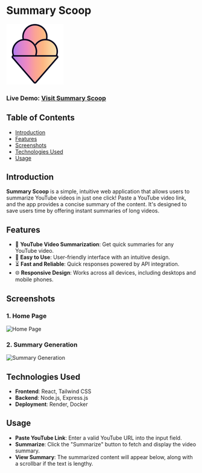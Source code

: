 # Summary Scoop

![Summary Scoop Logo](docs/assets/logo.png)

### Live Demo: [Visit Summary Scoop](https://summary-scoop.onrender.com)

## Table of Contents

- [Introduction](#introduction)
- [Features](#features)
- [Screenshots](#screenshots)
- [Technologies Used](#technologies-used)
- [Usage](#usage)

## Introduction

**Summary Scoop** is a simple, intuitive web application that allows users to summarize YouTube videos in just one click! Paste a YouTube video link, and the app provides a concise summary of the content. It's designed to save users time by offering instant summaries of long videos.

## Features

- 🎥 **YouTube Video Summarization**: Get quick summaries for any YouTube video.
- 🧠 **Easy to Use**: User-friendly interface with an intuitive design.
- ⏳ **Fast and Reliable**: Quick responses powered by API integration.
- 🌐 **Responsive Design**: Works across all devices, including desktops and mobile phones.

## Screenshots

### 1. **Home Page**

![Home Page](path_to_homepage_image)

### 2. **Summary Generation**

![Summary Generation](path_to_summary_generation_image)

## Technologies Used

- **Frontend**: React, Tailwind CSS
- **Backend**: Node.js, Express.js
- **Deployment**: Render, Docker

## Usage

- **Paste YouTube Link**: Enter a valid YouTube URL into the input field.
- **Summarize**: Click the "Summarize" button to fetch and display the video summary.
- **View Summary**: The summarized content will appear below, along with a scrollbar if the text is lengthy.
